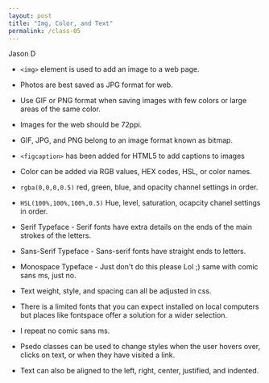 ```yaml
---
layout: post
title: "Img, Color, and Text"
permalink: /class-05
---
```

Jason D

* `<img>` element is used to add an image to a web page.

* Photos are best saved as JPG format for web.

* Use GIF or PNG format when saving images with few colors or large areas of the same color.

* Images for the web should be 72ppi.

* GIF, JPG, and PNG belong to an image format known as bitmap.

* `<figcaption>` has been added for HTML5 to add captions to images

* Color can be added via RGB values, HEX codes, HSL, or color names.

* `rgba(0,0,0,0.5)` red, green, blue, and opacity channel settings in order.

* `HSL(100%,100%,100%,0.5)` Hue, level, saturation, ocapcity chanel settings in order.

* Serif Typeface - Serif fonts have extra details on the ends of the main strokes of the letters. 

* Sans-Serif Typeface - Sans-serif fonts have straight ends to letters.

* Monospace Typeface - Just don't do this please Lol ;) same with comic sans ms, just no.

* Text weight, style, and spacing can all be adjusted in css.

* There is a limited fonts that you can expect installed on local computers but places like fontspace offer a solution for a wider selection.

* I repeat no comic sans ms.

* Psedo classes can be used to change styles when the user hovers over, clicks on text, or when they have visited a link.

*  Text can also be aligned to the left, right, center, justified, and indented.

